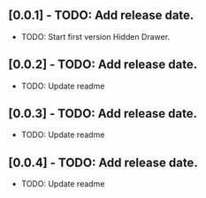 ## [0.0.1] - TODO: Add release date.

* TODO: Start first version Hidden Drawer.

## [0.0.2] - TODO: Add release date.

* TODO: Update readme

## [0.0.3] - TODO: Add release date.

* TODO: Update readme

## [0.0.4] - TODO: Add release date.

* TODO: Update readme
